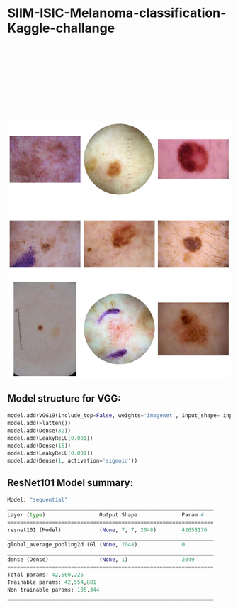 # SIIM-ISIC-Melanoma-classification-Kaggle-challange

<pre>
<img src="imgs/__results___11_1.png" width="900"> <img src="imgs/__results___12_1.png" width="900"> <img src="imgs/__results___16_1.png" width="900"> <img src="imgs/Screenshot (1000).png" width="900"> <img src="imgs/Screenshot (1001).png" width="900"><img src="imgs/Screenshot (1002).png" width="900"><img src="imgs/Screenshot (1003).png" width="900">
</pre>

## Model structure for VGG:
```python
model.add(VGG19(include_top=False, weights='imagenet', input_shape= inputShape))
model.add(Flatten())
model.add(Dense(32))
model.add(LeakyReLU(0.001))
model.add(Dense(16))
model.add(LeakyReLU(0.001))
model.add(Dense(1, activation='sigmoid'))
```

## ResNet101 Model summary:
```python
Model: "sequential"
_________________________________________________________________
Layer (type)                 Output Shape              Param #   
=================================================================
resnet101 (Model)            (None, 7, 7, 2048)        42658176  
_________________________________________________________________
global_average_pooling2d (Gl (None, 2048)              0         
_________________________________________________________________
dense (Dense)                (None, 1)                 2049      
=================================================================
Total params: 42,660,225
Trainable params: 42,554,881
Non-trainable params: 105,344
_________________________________________________________________

``` 

